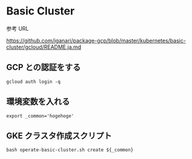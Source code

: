 # Basic Cluster

参考 URL

https://github.com/iganari/package-gcp/blob/master/kubernetes/basic-cluster/gcloud/README.ja.md

## GCP との認証をする

```
gcloud auth login -q
```

## 環境変数を入れる

```
export _common='hogehoge'
```

## GKE クラスタ作成スクリプト

```
bash operate-basic-cluster.sh create ${_common}
```
